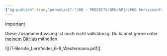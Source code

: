 ```yaml
---
{"dg-publish":true,"permalink":"/00 - PROJECTS/GFN/AP1/LF06 Serviceanfragen bearbeiten/","tags":["GFN/LF06","inProgress"],"noteIcon":"","updated":"2024-10-06T19:54:16.336+02:00"}
---
```


>[!important] 
>Diese Zusammenfassung ist noch nicht vollständig.
>Du kannst gerne unter [meinem GitHub](https://github.com/U-L-M-S/digital-garden) mithelfen.


![[IT-Berufe_Lernfelder_6-9_Westermann.pdf]]